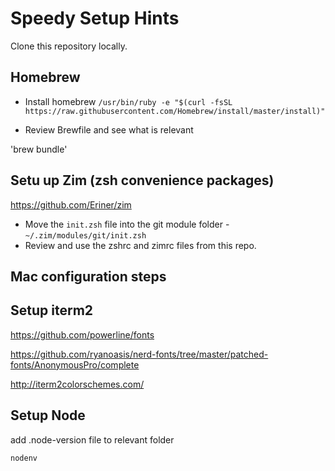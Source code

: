 Speedy Setup Hints
====
Clone this repository locally.

## Homebrew
* Install homebrew `/usr/bin/ruby -e "$(curl -fsSL https://raw.githubusercontent.com/Homebrew/install/master/install)"`

* Review Brewfile and see what is relevant

'brew bundle'

## Setu up Zim (zsh convenience packages)

https://github.com/Eriner/zim

* Move the `init.zsh` file into the git module folder - `~/.zim/modules/git/init.zsh`
* Review and use the zshrc and zimrc files from this repo.

## Mac configuration steps

## Setup iterm2
https://github.com/powerline/fonts

https://github.com/ryanoasis/nerd-fonts/tree/master/patched-fonts/AnonymousPro/complete

http://iterm2colorschemes.com/

## Setup Node
add .node-version file to relevant folder

`nodenv`
